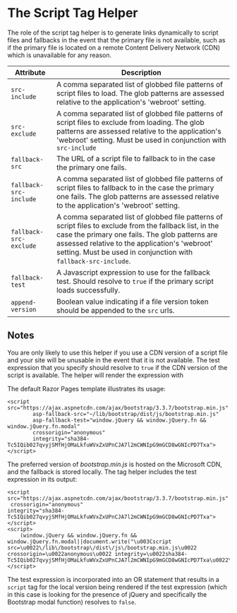 ﻿# The Script Tag Helper

The role of the script tag helper is to generate links dynamically to script files and fallbacks in the event that the primary file is not available, such as if the primary file is located on a remote Content Delivery Network (CDN) which is unavailable for any reason.

| Attribute | Description |
| --- | --- |
| `src-include` | A comma separated list of globbed file patterns of script files to load. The glob patterns are assessed relative to the application's 'webroot' setting. |
| `src-exclude` | A comma separated list of globbed file patterns of script files to exclude from loading. The glob patterns are assessed relative to the application's 'webroot' setting. Must be used in conjunction with `src-include` |
| `fallback-src` | The URL of a script file to fallback to in the case the primary one fails. |
| `fallback-src-include` | A comma separated list of globbed file patterns of script files to fallback to in the case the primary one fails. The glob patterns are assessed relative to the application's 'webroot' setting. |
| `fallback-src-exclude` | A comma separated list of globbed file patterns of script files to exclude from the fallback list, in the case the primary one fails. The glob patterns are assessed relative to the application's 'webroot' setting. Must be used in conjunction with `fallback-src-include`. |
| `fallback-test` | A Javascript expression to use for the fallback test. Should resolve to `true` if the primary script loads successfully. |
| `append-version` | Boolean value indicating if a file version token should be appended to the `src` urls. |

## Notes

You are only likely to use this helper if you use a CDN version of a script file and your site will be unusable in the event that it is not available. The test expression that you specify should resolve to `true` if the CDN version of the script is available. The helper will render the expression with

The default Razor Pages template illustrates its usage:

```
<script src="https://ajax.aspnetcdn.com/ajax/bootstrap/3.3.7/bootstrap.min.js"
        asp-fallback-src="~/lib/bootstrap/dist/js/bootstrap.min.js"
        asp-fallback-test="window.jQuery && window.jQuery.fn && window.jQuery.fn.modal"
        crossorigin="anonymous"
        integrity="sha384-Tc5IQib027qvyjSMfHjOMaLkfuWVxZxUPnCJA7l2mCWNIpG9mGCD8wGNIcPD7Txa">
</script>

```

The preferred version of _bootstrap.min.js_ is hosted on the Microsoft CDN, and the fallback is stored locally. The tag helper includes the test expression in its output:

```
<script src="https://ajax.aspnetcdn.com/ajax/bootstrap/3.3.7/bootstrap.min.js"
 crossorigin="anonymous" 
integrity="sha384-Tc5IQib027qvyjSMfHjOMaLkfuWVxZxUPnCJA7l2mCWNIpG9mGCD8wGNIcPD7Txa">
</script>
<script>
    (window.jQuery && window.jQuery.fn && window.jQuery.fn.modal||document.write("\u003Cscript src=\u0022\/lib\/bootstrap\/dist\/js\/bootstrap.min.js\u0022 crossorigin=\u0022anonymous\u0022 integrity=\u0022sha384-Tc5IQib027qvyjSMfHjOMaLkfuWVxZxUPnCJA7l2mCWNIpG9mGCD8wGNIcPD7Txa\u0022\u003E\u003C\/script\u003E"));
</script>

```

The test expression is incorporated into an OR statement that results in a `script` tag for the local version being rendered if the test expression (which in this case is looking for the presence of jQuery and specifically the Bootstrap modal function) resolves to `false`.